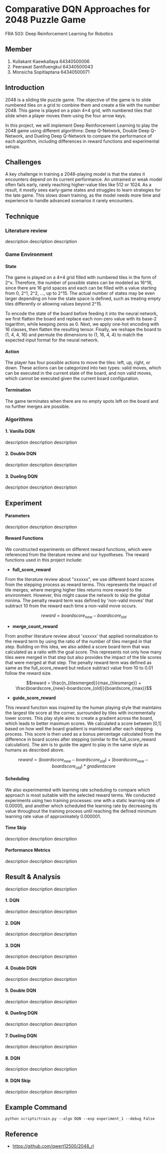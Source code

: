 # Comparative DQN Approaches for 2048 Puzzle Game
FRA 503: Deep Reinforcement Learning for Robotics

## Member
1. Kullakant Kaewkallaya 64340500006
2. Peerawat Santifuengkul 64340500043
3. Monsicha Sopitlaptana 64340500071


## Introduction

2048 is a sliding tile puzzle game. The objective of the game is to slide numbered tiles on a grid to combine them and create a tile with the number 2048. This game is played on a plain 4×4 grid, with numbered tiles that slide when a player moves them using the four arrow keys. 

In this project, we will implement Deep Reinforcement Learning to play the 2048 game using different algorithms: Deep Q-Network, Double Deep Q-Network, and Dueling Deep Q-Network to compare the performance of each algorithm, including differences in reward functions and experimental setups.

## Challenges

A key challenge in training a 2048-playing model is that the states it encounters depend on its current performance. An untrained or weak model often fails early, rarely reaching higher-value tiles like 512 or 1024. As a result, it mostly sees early-game states and struggles to learn strategies for the late game. This slows down training, as the model needs more time and experience to handle advanced scenarios it rarely encounters.

## Technique

### Literature review

description description description

### Game Environment 

#### State
The game is played on a 4×4 grid filled with numbered tiles in the form of 2^x. Therefore, the number of possible states can be modeled as 16^16, since there are 16 grid spaces and each can be filled with a value starting from 0, 2^1, 2^2, ..., up to 2^15. The actual number of states may be even larger depending on how the state space is defined, such as treating empty tiles differently or allowing values beyond 2^15.

To encode the state of the board before feeding it into the neural network, we first flatten the board and replace each non-zero value with its base-2 logarithm, while keeping zeros as 0. Next, we apply one-hot encoding with 16 classes, then flatten the resulting tensor. Finally, we reshape the board to (1, 4, 4, 16) and permute the dimensions to (1, 16, 4, 4) to match the expected input format for the neural network.

#### Action

The player has four possible actions to move the tiles: left, up, right, or down. These actions can be categorized into two types: valid moves, which can be executed in the current state of the board, and non valid moves, which cannot be executed given the current board configuration.

#### Termination

The game terminates when there are no empty spots left on the board and no further merges are possible.

### Algorithms

#### 1. Vanilla DQN 

description description description

#### 2. Double DQN

description description description

#### 3. Dueling DQN 

description description description


## Experiment

#### Parameters

description description description

#### Reward Functions

We constructed experiments on different reward functions, which were referenced from the literature review and our hypotheses. The reward functions used in this project include:

- **full_score_reward**
  
From the literature review about "xxxxxx", we use different board scores from the stepping process as reward terms. This represents the impact of tile merges, where merging higher tiles returns more reward to the environment. However, this might cause the network to skip the global minima. The penalty reward term was defined by 'non-valid moves' that subtract 10 from the reward each time a non-valid move occurs.

```math
reward = boardscore_{new} - boardscore_{old}
```

- **merge_count_reward**
  
From another literature review about 'xxxxxx' that applied normalization to the reward term by using the ratio of the number of tiles merged in that step. Building on this idea, we also added a score board term that was calculated as a ratio with the goal score. This represents not only how many tiles were merged in that step but also provides the impact of the tile scores that were merged at that step. The penalty reward term was defined as same as the full_score_reward but reduce subtract value from 10 to 0.01 follow the reward size.

```math
reward = \frac{n_{tilesmerged}}{max_{tilesmerge}} + \frac{boardscore_{new}-boardscore_{old}}{boardscore_{max}}
```

- **guide_score_reward**
  
This reward function was inspired by the human playing style that maintains the largest tile score at the corner, surrounded by tiles with incrementally lower scores. This play style aims to create a gradient across the board, which leads to better maximum scores. We calculated a score between [0,1] based on how well the board gradient is maintained after each stepping process. This score is then used as a bonus percentage calculated from the difference in board scores after stepping (similar to the full_score_reward calculation). The aim is to guide the agent to play in the same style as humans as described above.

```math
reward = (boardscore_{new} - boardscore_{old}) + (boardscore_{new} - boardscore_{old})*gradientscore
```

#### Scheduling

We also experimented with learning rate scheduling to compare which approach is most suitable with the selected reward terms. We conducted experiments using two training processes: one with a static learning rate of 0.00005, and another which scheduled the learning rate by decreasing its value throughout the training process until reaching the defined minimum learning rate value of approximately 0.000001.

#### Time Skip

description description description

#### Performance Metrics

description description description


## Result & Analysis

description description description

#### 1. DQN 

description description description

#### 2. DQN

description description description

#### 3. DQN 

description description description

#### 4. Double DQN 

description description description

#### 5. Double DQN

description description description

#### 6. Dueling DQN 

description description description

#### 7. Dueling DQN 

description description description

#### 8. DQN

description description description

#### 9. DQN Skip

description description description

## Example Command

```
python scripts/train.py --algo DQN --exp experiment_1 --debug False
```

## Reference

- https://github.com/qwert12500/2048_rl
